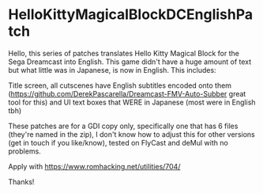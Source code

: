 # HelloKittyMagicalBlockDCEnglishPatch

Hello, this series of patches translates Hello Kitty Magical Block for the Sega Dreamcast into English. This game didn't have a huge amount of text but what little was in Japanese, is now in English. This includes:

Title screen, all cutscenes have English subtitles encoded onto them (https://github.com/DerekPascarella/Dreamcast-FMV-Auto-Subber great tool for this) and UI text boxes that WERE in Japanese (most were in English tbh)

These patches are for a GDI copy only, specifically one that has 6 files (they're named in the zip), I don't know how to adjust this for other versions (get in touch if you like/know), tested on FlyCast and deMul with no problems.

Apply with https://www.romhacking.net/utilities/704/

Thanks!
